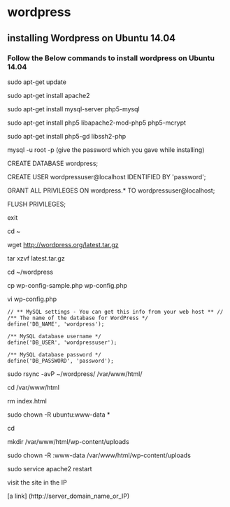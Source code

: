 # wordpress
## installing Wordpress on Ubuntu 14.04

### Follow the Below commands to install wordpress on Ubuntu 14.04

sudo apt-get update

sudo apt-get install apache2

sudo apt-get install mysql-server php5-mysql

sudo apt-get install php5 libapache2-mod-php5 php5-mcrypt

sudo apt-get install php5-gd libssh2-php

mysql -u root -p
(give the password which you gave while installing)

CREATE DATABASE wordpress;

CREATE USER wordpressuser@localhost IDENTIFIED BY 'password';

GRANT ALL PRIVILEGES ON wordpress.* TO wordpressuser@localhost;

FLUSH PRIVILEGES;

exit

cd ~

wget http://wordpress.org/latest.tar.gz

tar xzvf latest.tar.gz

cd ~/wordpress

cp wp-config-sample.php wp-config.php

vi wp-config.php

```````````````````````````````````````````````````````````````````````````
// ** MySQL settings - You can get this info from your web host ** //
/** The name of the database for WordPress */
define('DB_NAME', 'wordpress');

/** MySQL database username */
define('DB_USER', 'wordpressuser');

/** MySQL database password */
define('DB_PASSWORD', 'password');
````````````````````````````````````````````````````````````````````````````

sudo rsync -avP ~/wordpress/ /var/www/html/

cd /var/www/html

rm index.html

sudo chown -R ubuntu:www-data *

cd

mkdir /var/www/html/wp-content/uploads

sudo chown -R :www-data /var/www/html/wp-content/uploads

sudo service apache2 restart

visit the site in the IP

[a link] (http://server_domain_name_or_IP)




